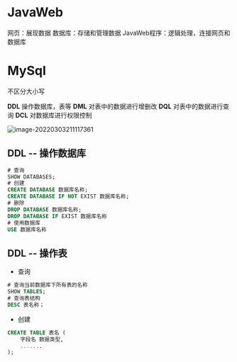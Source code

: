 # JavaWeb

网页：展现数据
数据库：存储和管理数据
JavaWeb程序：逻辑处理，连接网页和数据库

# MySql

不区分大小写

**DDL**	操作数据库，表等
**DML**	对表中的数据进行增删改
**DQL**	对表中的数据进行查询
**DCL**	对数据库进行权限控制

![image-20220303211117361](C:\Users\10627\AppData\Roaming\Typora\typora-user-images\image-20220303211117361.png)

## DDL -- 操作数据库

```sql
# 查询
SHOW DATABASES;
# 创建
CREATE DATABASE 数据库名称;
CREATE DATABASE IF NOT EXIST 数据库名称;
# 删除
DROP DATABASE 数据库名称;
DROP DATABASE IF EXIST 数据库名称
# 使用数据库
USE 数据库名称
```

## DDL -- 操作表

- 查询

```sql
# 查询当前数据库下所有表的名称
SHOW TABLES;
# 查询表结构
DESC 表名称；
```

- 创建

```sql
CREATE TABLE 表名 (
    字段名	数据类型,
    .......
);
```

